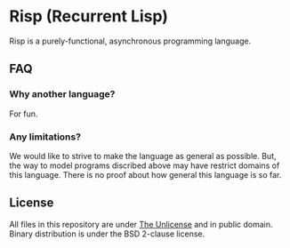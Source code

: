 # Risp (Recurrent Lisp)

Risp is a purely-functional, asynchronous programming language.

## FAQ

### Why another language?

For fun.

### Any limitations?

We would like to strive to make the language as general as possible.
But, the way to model programs discribed above may have restrict domains of
this language.
There is no proof about how general this language is so far.


## License

All files in this repository are under [The Unlicense](https://unlicense.org/)
and in public domain.
Binary distribution is under the BSD 2-clause license.
